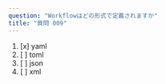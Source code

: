 ```yaml
---
question: "Workflowはどの形式で定義されますか"
title: "質問 009"
---
```


1. [x] yaml
1. [ ] toml
1. [ ] json
1. [ ] xml